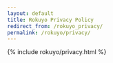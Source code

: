 ```yaml
---
layout: default
title: Rokuyo Privacy Policy
redirect_from: /rokuyo_privacy/
permalink: /rokuyo/privacy/
---
```


{% include rokuyo/privacy.html %}
